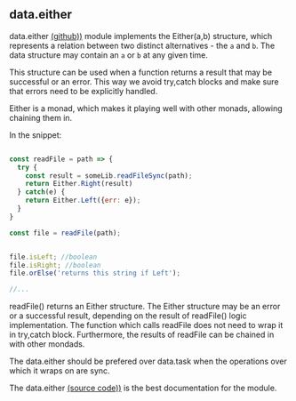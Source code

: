 ## data.either

data.either [(github))](https://github.com/folktale/data.either/blob/master/lib/either.js) module implements the Either(a,b) structure, which represents a relation between two distinct alternatives - the `a` and `b`. The data structure may contain an `a` or `b` at any given time. 

This structure can be used when a function returns a result that may be successful or an error. This way we avoid try,catch blocks and make sure that errors need to be explicitly handled.

Either is a monad, which makes it playing well with other monads, allowing chaining them in.

In the snippet:

``` javascript

const readFile = path => {
  try {
    const result = someLib.readFileSync(path);
    return Either.Right(result)
  } catch(e) {
    return Either.Left({err: e});
  }
}

const file = readFile(path);


file.isLeft; //boolean
file.isRight; //boolean
file.orElse('returns this string if Left');

//...

```

readFile() returns an Either structure. The Either structure may be an error or a successful result, depending on the result of readFile() logic implementation. The function which calls readFile does not need to wrap it in try,catch block. Furthermore, the results of readFile can be chained in with other mondads.

The data.either should be prefered over data.task when the operations over which it wraps on are sync.

The data.either [(source code))](https://github.com/folktale/data.either/blob/master/lib/either.js) is the best documentation for the module.

